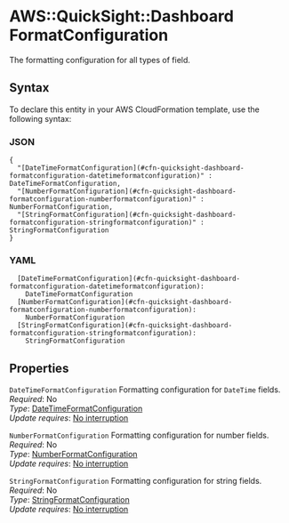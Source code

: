 # AWS::QuickSight::Dashboard FormatConfiguration<a name="aws-properties-quicksight-dashboard-formatconfiguration"></a>

The formatting configuration for all types of field\.

## Syntax<a name="aws-properties-quicksight-dashboard-formatconfiguration-syntax"></a>

To declare this entity in your AWS CloudFormation template, use the following syntax:

### JSON<a name="aws-properties-quicksight-dashboard-formatconfiguration-syntax.json"></a>

```
{
  "[DateTimeFormatConfiguration](#cfn-quicksight-dashboard-formatconfiguration-datetimeformatconfiguration)" : DateTimeFormatConfiguration,
  "[NumberFormatConfiguration](#cfn-quicksight-dashboard-formatconfiguration-numberformatconfiguration)" : NumberFormatConfiguration,
  "[StringFormatConfiguration](#cfn-quicksight-dashboard-formatconfiguration-stringformatconfiguration)" : StringFormatConfiguration
}
```

### YAML<a name="aws-properties-quicksight-dashboard-formatconfiguration-syntax.yaml"></a>

```
  [DateTimeFormatConfiguration](#cfn-quicksight-dashboard-formatconfiguration-datetimeformatconfiguration): 
    DateTimeFormatConfiguration
  [NumberFormatConfiguration](#cfn-quicksight-dashboard-formatconfiguration-numberformatconfiguration): 
    NumberFormatConfiguration
  [StringFormatConfiguration](#cfn-quicksight-dashboard-formatconfiguration-stringformatconfiguration): 
    StringFormatConfiguration
```

## Properties<a name="aws-properties-quicksight-dashboard-formatconfiguration-properties"></a>

`DateTimeFormatConfiguration`  <a name="cfn-quicksight-dashboard-formatconfiguration-datetimeformatconfiguration"></a>
Formatting configuration for `DateTime` fields\.  
*Required*: No  
*Type*: [DateTimeFormatConfiguration](aws-properties-quicksight-dashboard-datetimeformatconfiguration.md)  
*Update requires*: [No interruption](https://docs.aws.amazon.com/AWSCloudFormation/latest/UserGuide/using-cfn-updating-stacks-update-behaviors.html#update-no-interrupt)

`NumberFormatConfiguration`  <a name="cfn-quicksight-dashboard-formatconfiguration-numberformatconfiguration"></a>
Formatting configuration for number fields\.  
*Required*: No  
*Type*: [NumberFormatConfiguration](aws-properties-quicksight-dashboard-numberformatconfiguration.md)  
*Update requires*: [No interruption](https://docs.aws.amazon.com/AWSCloudFormation/latest/UserGuide/using-cfn-updating-stacks-update-behaviors.html#update-no-interrupt)

`StringFormatConfiguration`  <a name="cfn-quicksight-dashboard-formatconfiguration-stringformatconfiguration"></a>
Formatting configuration for string fields\.  
*Required*: No  
*Type*: [StringFormatConfiguration](aws-properties-quicksight-dashboard-stringformatconfiguration.md)  
*Update requires*: [No interruption](https://docs.aws.amazon.com/AWSCloudFormation/latest/UserGuide/using-cfn-updating-stacks-update-behaviors.html#update-no-interrupt)